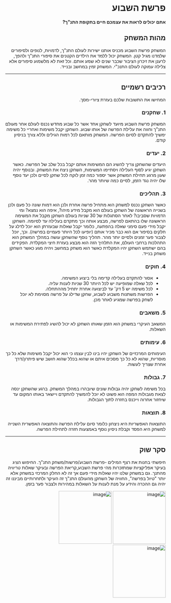 <div dir='rtl' lang='he'>

# פרשת השבוע

**אתם יכולים לראות את עצמכם חיים בתקופת התנ"ך?**

## מהות המשחק

המשחק פרשת השבוע מכניס אותנו ישירות לעולם התנ"ך,
לדמויות, לנופים ולסיפורים שלמדנו מגיל קטן.
המשחק יכול ללמד את הילדים הקטנים את סיפורי התנ"ך 
ולהפך, לרענן את זיכרון הציבור שכבר שנים לא שמע אותם.
וכל זאת לא מלשמוע סיפורים אלא צלילה עמוקה לעולם התנכ"י.
המשחק זמין במחשב ובנייד.


---


## רכיבים רשמיים


המחישו את התשובות שלכם בעזרת ציורי-מסך.

### 1. שחקנים

המשחק פרשת השבוע מיועד לשחקן אחד אשר כל שבוע מחדש נכנס לעולם אחר מעולם התנ"ך וחווה את עלילת הפרשה של אותו שבוע.
השחקן יקבל משימות ואחריי כל משימה ימשיך להתקדם לסיום הפרשה.
המשחק מותאם לכל רמות הגילים וללא צורך בניסיון קודם.


### 2. יעדים

היעדים שהשחקן צריך להשיג הם המשימות אותם יקבל בכל שלב של הפרשה.
כאשר השחקן יגיע לסוף העלילה ויסתיימו המשימות, השחקן ניצח את המשחק.
ובנוסף יהיה שעון מרגע תחילת המשחק אשר יספור כמה זמן לוקח לכל שחקן לסיים ולכן יעד נוסף שלו יהיה נגד הזמן, לסיים כמה שיותר מהר.
 


### 3. תהליכים

כאשר השחקן נכנס למשחק הוא מתחיל פרשה אחרת ולכן הוא דמות שונה כל פעם ולכן בשנייה הראשונה של השחקן בעולם הוא מקבל מידע
מיהו?, איפה הוא נמצא? ומי הדמויות שסביבו?
לאחר הסתגלות של 30 שניות בעולם השחקן מקבל את המשימה הראשונה שלו בהתאם לפרשה, מבצע אותה וכך מתקדם בעלילה עד לסיומה.
השחקן יקבל מידי פעם סימני שאלה בהפתעה, כלומר יקבל שאלות שבעזרתן הוא יוכל לדלג על חלקים בסיפור אם הוא כבר מכיר אותם (יופיעו לכל היותר פעמיים בפרשה).
וכך, יוכל לצבור פער זמנים ולסיים יותר מהר.
תהליך נוסף שהשחקן עושה במהלך המשחק הוא התהלכות ברחבי העולם, את התלהיך הזה הוא מבצע בעזרת חיצי המקלדת.
הפקידים בהם ישתמש השחקן יהיו המקלדת כאשר הוא משחק במחשב ויהיה מגע כאשר השחקן משחק בנייד.



### 4. חוקים

* אסור להתקדם בעלילה קדימה בלי ביצוע המשימה.
* לכל שאלה שמופיעה יש לכל היותר 30 שניות לענות עליה.
* לכל משימה יש 5 דק' עד לביצועה אחרת יתחיל מההתחלה.
* הפרשות משתנות משבוע לשבוע, שחקן שדילג על פרשה מסוימת לא יוכל לשחק בפרשה שמגיע לאחר מכן.



### 5. משאבים

המשאב העיקרי במשחק הוא הזמן שאותו השחקן לא יכול להשיג לפתירת המשימות או השאלות.

### 6. עימותים

העימותים המרכזיים של השחקן יהיו בינו לבין עצמו כי הוא יכול יקבל משימות שלא כל כך מוסריות,
שהוא לא כל כך מסכים איתם או שהוא בכלל שהוא חושב שיש פיתרון/דרך אחרת שצריך לעשות.


### 7. גבולות

בכל משימה לשחקן יהיה גבולות שונים שיובהרו במהלך המשחק.
ברגע שהשחקן ינסה לצאת מגבולות המפה הוא פשוט לא יוכל להמשיך להתקדם ויישאר באותו המקום עד שיחזור אחרוה וייכנס בחזרה לתוך הגבולות.


### 8. תוצאות

התוצאות האפשריות היא ניצחון כלומר סיום עלילת הפרשה והתוצאה האפשרית השנייה למשחק היא הפסד וקבלת ניסיון נוסף באמצעות חזרה לתחילת הפרשה.

---

## סקר שוק
חיפשתי בחנות את רצף המילים -פרשת השבוע/פרשות/משחק התנ"ך.
החיפוש הציג בעיקר אפליקציות שמתזכרות מהי פרשת השבוע,קריאת הפרשה ובעיקר שאלות טריוויה מהתנך.
גם במשחק שלנו יהיו שאלות מידי פעם אך זה לא החלק המרכזי במשחק אלא יותר "טיול בפרשה",
החוויה של השחקן מהעולם התנ"ך זה העיקר ולתחרותיים מביננו זה יהיה גם ההכרה והידע על מנת לענות על השאלות במהירות ולצבור פער בזמן.

<img width="166" alt="image" src="https://github.com/game-devcourse/Parashat_Hashavua/assets/92533182/99402ddc-2324-4859-8c81-7ef5c9334470">  <img width="166" alt="image" src="https://github.com/game-devcourse/Parashat_Hashavua/assets/92533182/66ed5900-3e69-4e95-8415-d5ff37bf06f7">  <img width="166" alt="image" src="https://github.com/game-devcourse/Parashat_Hashavua/assets/92533182/e624c87c-8349-4408-bf97-e17a674fd052">











</div>
